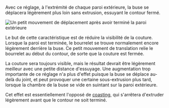Avec ce réglage, à l'extrémité de chaque paroi extérieure, la buse se déplacera légèrement plus loin sans extrusion, essuyant le contour fermé.

![Un petit mouvement de déplacement après avoir terminé la paroi extérieure](../../../articles/images/wall_0_wipe_dist.png)

Le but de cette caractéristique est de réduire la visibilité de la couture. Lorsque la paroi est terminée, le bourrelet se trouve normalement encore légèrement derrière la buse. Ce petit mouvement de translation relie le bourrelet au début du contour, de sorte que la couture est fermée.

La couture sera toujours visible, mais le résultat devrait être légèrement meilleur avec une petite distance d'essuyage. Une augmentation trop importante de ce réglage n'a plus d'effet puisque la buse se déplace au-delà du joint, et peut provoquer une certaine sous-extrusion plus tard, lorsque la chambre de la buse se vide en suintant sur la paroi extérieure.

Cet effet est essentiellement l'opposé de [coasting](../experimental/coasting_enable.md), qui s'arrêtera d'extruder légèrement avant que le contour ne soit terminé.
